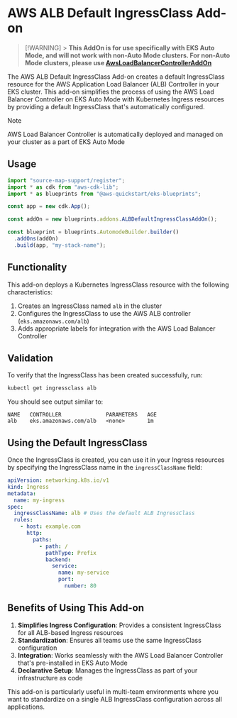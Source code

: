 # AWS ALB Default IngressClass Add-on

> [!WARNING] > **This AddOn is for use specifically with EKS Auto Mode, and will not work with non-Auto Mode clusters. For non-Auto Mode clusters, please use [AwsLoadBalancerControllerAddOn](./aws-load-balancer-controller.md)**

The AWS ALB Default IngressClass Add-on creates a default IngressClass resource for the AWS Application Load Balancer (ALB) Controller in your EKS cluster. This add-on simplifies the process of using the AWS Load Balancer Controller on EKS Auto Mode with Kubernetes Ingress resources by providing a default IngressClass that's automatically configured.

> [!NOTE]
> AWS Load Balancer Controller is automatically deployed and managed on your cluster as a part of EKS Auto Mode

## Usage

```typescript
import "source-map-support/register";
import * as cdk from "aws-cdk-lib";
import * as blueprints from "@aws-quickstart/eks-blueprints";

const app = new cdk.App();

const addOn = new blueprints.addons.ALBDefaultIngressClassAddOn();

const blueprint = blueprints.AutomodeBuilder.builder()
  .addOns(addOn)
  .build(app, "my-stack-name");
```

## Functionality

This add-on deploys a Kubernetes IngressClass resource with the following characteristics:

1. Creates an IngressClass named `alb` in the cluster
2. Configures the IngressClass to use the AWS ALB controller (`eks.amazonaws.com/alb`)
3. Adds appropriate labels for integration with the AWS Load Balancer Controller

## Validation

To verify that the IngressClass has been created successfully, run:

```bash
kubectl get ingressclass alb
```

You should see output similar to:

```
NAME   CONTROLLER              PARAMETERS   AGE
alb    eks.amazonaws.com/alb   <none>       1m
```

## Using the Default IngressClass

Once the IngressClass is created, you can use it in your Ingress resources by specifying the IngressClass name in the `ingressClassName` field:

```yaml
apiVersion: networking.k8s.io/v1
kind: Ingress
metadata:
  name: my-ingress
spec:
  ingressClassName: alb # Uses the default ALB IngressClass
  rules:
    - host: example.com
      http:
        paths:
          - path: /
            pathType: Prefix
            backend:
              service:
                name: my-service
                port:
                  number: 80
```

## Benefits of Using This Add-on

1. **Simplifies Ingress Configuration**: Provides a consistent IngressClass for all ALB-based Ingress resources
2. **Standardization**: Ensures all teams use the same IngressClass configuration
3. **Integration**: Works seamlessly with the AWS Load Balancer Controller that's pre-installed in EKS Auto Mode
4. **Declarative Setup**: Manages the IngressClass as part of your infrastructure as code

This add-on is particularly useful in multi-team environments where you want to standardize on a single ALB IngressClass configuration across all applications.
